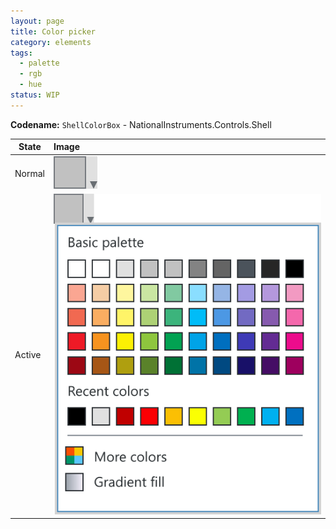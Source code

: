 ```yaml
---
layout: page
title: Color picker
category: elements
tags:
  - palette
  - rgb
  - hue
status: WIP
---
```


**Codename:** `ShellColorBox` - NationalInstruments.Controls.Shell

| State              | Image         |
| ------------------ |:--------------|
| Normal             | ![Alt text](../../images/elements/color-picker/color-picker-normal.svg) |
| Active             | ![Alt text](../../images/elements/color-picker/color-picker-active.svg) |
